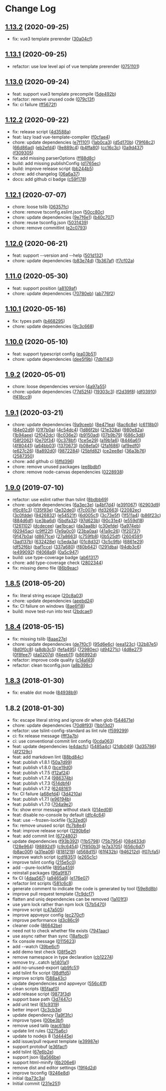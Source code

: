 # Change Log

## [1.13.2](https://github.com/plantain-00/file2variable-cli/compare/v1.13.1...v1.13.2) (2020-09-25)
  
* fix: vue3 template prerender ([30a04cf](https://github.com/plantain-00/file2variable-cli/commit/30a04cf88050c79895369e64cd5cb61877ca9799))

## [1.13.1](https://github.com/plantain-00/file2variable-cli/compare/v1.13.0...v1.13.1) (2020-09-25)
  
* refactor: use low level api of vue template prerender ([0751101](https://github.com/plantain-00/file2variable-cli/commit/0751101654d4fdb28292cd01d4e118fbbe17bb3e))

## [1.13.0](https://github.com/plantain-00/file2variable-cli/compare/v1.12.2...v1.13.0) (2020-09-24)
  
* feat: support vue3 template precompile ([5de492b](https://github.com/plantain-00/file2variable-cli/commit/5de492b783b272979ac560bca70be92a0b4d2cf7))
* refactor: remove unused code ([079c13f](https://github.com/plantain-00/file2variable-cli/commit/079c13f449ed8170508403898b3daa5db278e095))
* fix: ci failure ([ff5672f](https://github.com/plantain-00/file2variable-cli/commit/ff5672f520f8bd18ec6c1a6ef1d3a9d44d4bee08))

## [1.12.2](https://github.com/plantain-00/file2variable-cli/compare/v1.12.1...v1.12.2) (2020-09-22)
  
* fix: release script ([4d3588a](https://github.com/plantain-00/file2variable-cli/commit/4d3588af5ccee14fee5a3361aa9f56339b5c2611))
* feat: lazy load vue-template-compiler ([f0cfae4](https://github.com/plantain-00/file2variable-cli/commit/f0cfae4a06ace37676f322c24f47fbd76ac577ae))
* chore: update dependencies ([e7f1101](https://github.com/plantain-00/file2variable-cli/commit/e7f110149105c9e1226810970ae75cb2319a6484)) ([1ab0ca3](https://github.com/plantain-00/file2variable-cli/commit/1ab0ca3467ca4e4de2aa877f20cdb3c93e8c2cbd)) ([d5d170b](https://github.com/plantain-00/file2variable-cli/commit/d5d170b6039cb63b26ffcbd92e0c683c3d0e55b5)) ([79f68c2](https://github.com/plantain-00/file2variable-cli/commit/79f68c212dcdae72259694c72dca23ff6e88349f)) ([66d86ad](https://github.com/plantain-00/file2variable-cli/commit/66d86adadf929de534d29f042cefda4cc3cb580d)) ([eb2efd4](https://github.com/plantain-00/file2variable-cli/commit/eb2efd44d6557c21d6ce69db674a813513a0d8fa)) ([9e889c4](https://github.com/plantain-00/file2variable-cli/commit/9e889c40fbf704ec653f92b46a9e3f3480c5fdb1)) ([b4ffa80](https://github.com/plantain-00/file2variable-cli/commit/b4ffa80a90bc6b1bf66dc4c0fca2facff4b4bfb7)) ([cc16c3c](https://github.com/plantain-00/file2variable-cli/commit/cc16c3c8dd7ba89bb09c7b9a8d75f82612b59a07)) ([0a9d437](https://github.com/plantain-00/file2variable-cli/commit/0a9d437702729f840423098973db903309011897)) ([f309305](https://github.com/plantain-00/file2variable-cli/commit/f30930578a38d27a65605542b741360c2e0b53ab))
* fix: add missing parserOptions ([ff88d8c](https://github.com/plantain-00/file2variable-cli/commit/ff88d8c7dd4fd840b755e45528fee7e17ff53b61))
* build: add missing publishConfig ([d1765ec](https://github.com/plantain-00/file2variable-cli/commit/d1765ec14576b6c1aa49b6e11285c1ccf7b3a6a3))
* build: improve release script ([bb244b5](https://github.com/plantain-00/file2variable-cli/commit/bb244b5c589786bfe8c01afc842613e5836d9f02))
* chore: add changelog ([06a6a37](https://github.com/plantain-00/file2variable-cli/commit/06a6a37e3ac428c905577d0c9e0b696df1229c17))
* docs: add github ci badge ([c59f178](https://github.com/plantain-00/file2variable-cli/commit/c59f178709f6e71d6fbae53ddc1ac0a4a4be951a))

## [1.12.1](https://github.com/plantain-00/file2variable-cli/compare/v1.12.0...v1.12.1) (2020-07-07)
  
* chore: loose tslib ([06357fc](https://github.com/plantain-00/file2variable-cli/commit/06357fcdd5a314ebe4283f546c6b299801003ba1))
* chore: remove tsconfig.eslint.json ([50cc80c](https://github.com/plantain-00/file2variable-cli/commit/50cc80c236bd35052da876ab67211496982daf17))
* chore: update dependencies ([9e7f6e1](https://github.com/plantain-00/file2variable-cli/commit/9e7f6e12583cdae97023567797b1877216f2fd96)) ([b40c707](https://github.com/plantain-00/file2variable-cli/commit/b40c70755804cf9644ce4d7d923a97f739c9fbae))
* chore: reuse tsconfig.json ([5031439](https://github.com/plantain-00/file2variable-cli/commit/5031439c699ccd027aadc37e12bba74fdd9f689e))
* chore: remove commitlint ([e2c0793](https://github.com/plantain-00/file2variable-cli/commit/e2c079360b2ece47fabbadcf8d713e6536fafde9))

## [1.12.0](https://github.com/plantain-00/file2variable-cli/compare/v1.11.0...v1.12.0) (2020-06-21)
  
* feat: support --version and --help ([501d132](https://github.com/plantain-00/file2variable-cli/commit/501d1324923758444754c03d523dcc4f1243c336))
* chore: update dependencies ([b83e74d](https://github.com/plantain-00/file2variable-cli/commit/b83e74deace94e26a0da76bad9e8d03c0c62eaed)) ([1b367af](https://github.com/plantain-00/file2variable-cli/commit/1b367afdc2f2dc46c038632deb5af3fc9071b532)) ([f7cf02a](https://github.com/plantain-00/file2variable-cli/commit/f7cf02ab1f005fe468f94f4c5eacc90114554aa3))

## [1.11.0](https://github.com/plantain-00/file2variable-cli/compare/v1.10.1...v1.11.0) (2020-05-30)
  
* feat: support position ([a8109af](https://github.com/plantain-00/file2variable-cli/commit/a8109af004b3f064826b6824ba141d334b91402a))
* chore: update dependencies ([70780eb](https://github.com/plantain-00/file2variable-cli/commit/70780ebec93eb02c9e5a154cfbd005d9a906805e)) ([ab776f2](https://github.com/plantain-00/file2variable-cli/commit/ab776f2d2943a264868c00c6548e547d94cd41aa))

## [1.10.1](https://github.com/plantain-00/file2variable-cli/compare/v1.10.0...v1.10.1) (2020-05-16)
  
* fix: types path ([b468295](https://github.com/plantain-00/file2variable-cli/commit/b4682954353d6e17480c3adaf12987889eaf4127))
* chore: update dependencies ([9c3c668](https://github.com/plantain-00/file2variable-cli/commit/9c3c668dcaa25bd7d51321a465c0fbcc610e97c1))

## [1.10.0](https://github.com/plantain-00/file2variable-cli/compare/v1.9.2...v1.10.0) (2020-05-10)
  
* feat: support typescript config ([ea03b51](https://github.com/plantain-00/file2variable-cli/commit/ea03b516f4dc73838fc8e2f8b0f5561137f85d9f))
* chore: update dependencies ([dee5f9b](https://github.com/plantain-00/file2variable-cli/commit/dee5f9becde8741c7cc9d5f432c1ec54ca064fbc)) ([7db1143](https://github.com/plantain-00/file2variable-cli/commit/7db1143d5bc8acaceacdd06748de8f537cbb5552))

## [1.9.2](https://github.com/plantain-00/file2variable-cli/compare/v1.9.1...v1.9.2) (2020-05-01)
  
* chore: loose dependencies version ([4a97a55](https://github.com/plantain-00/file2variable-cli/commit/4a97a55820cc3b0c76f74d2d47f91949819201ec))
* chore: update dependencies ([77d52f4](https://github.com/plantain-00/file2variable-cli/commit/77d52f40757bac50a5d4655725b3e80a09b78386)) ([19303c3](https://github.com/plantain-00/file2variable-cli/commit/19303c3732d350672142592eca79e1d4f87b1c4e)) ([f2d39f8](https://github.com/plantain-00/file2variable-cli/commit/f2d39f806a5b989defcf7a1336fd90cf19a88e1a)) ([df03910](https://github.com/plantain-00/file2variable-cli/commit/df03910263ad839074348d8911f859c3eb1c5cf4)) ([f418cc9](https://github.com/plantain-00/file2variable-cli/commit/f418cc91aef0a4c2edb31eb9694cb59fc2d059bb))

## [1.9.1](https://github.com/plantain-00/file2variable-cli/compare/v1.9.0...v1.9.1) (2020-03-21)
  
* chore: update dependencies ([9a9ceeb](https://github.com/plantain-00/file2variable-cli/commit/9a9ceeb86f6b0eefa750adb1615433687ebdce25)) ([8e471ea](https://github.com/plantain-00/file2variable-cli/commit/8e471ea72aba2eedf355fb23c68c708c873f4943)) ([8ac6c8e](https://github.com/plantain-00/file2variable-cli/commit/8ac6c8ec494673f6f6379c6d552ae9a848d0c64d)) ([c6118b0](https://github.com/plantain-00/file2variable-cli/commit/c6118b00234938d370df34dd65a87a6b24f0034d)) ([84e02d9](https://github.com/plantain-00/file2variable-cli/commit/84e02d944a2b4b3646c636e724d592348347172d)) ([01f7b0a](https://github.com/plantain-00/file2variable-cli/commit/01f7b0a797c93aea07659577fa8eb94edcc8dd9e)) ([4c54dc4](https://github.com/plantain-00/file2variable-cli/commit/4c54dc4b78881ef11069803a38fe31706d161fa3)) ([1d86f2b](https://github.com/plantain-00/file2variable-cli/commit/1d86f2bd1c7102e68376bb03bb3c252a5dabf82d)) ([21e328a](https://github.com/plantain-00/file2variable-cli/commit/21e328a8d6681c707e60ef2bd62da7a20bb9f7fc)) ([980e82a](https://github.com/plantain-00/file2variable-cli/commit/980e82a29a565d11dcd9243e2ca9cda53d0bdccb)) ([1b94aee](https://github.com/plantain-00/file2variable-cli/commit/1b94aeeb1be9256a715edc9c89b9ca5701c93cfa)) ([2f042dc](https://github.com/plantain-00/file2variable-cli/commit/2f042dc924effeb2669f9e47a8ff3f0577d126b5)) ([8c036e2](https://github.com/plantain-00/file2variable-cli/commit/8c036e2844783f8df04357969b11ef2e3d91da64)) ([b9150ad](https://github.com/plantain-00/file2variable-cli/commit/b9150adc6a3b9194b8d4c5226366be5af768836f)) ([07b9b79](https://github.com/plantain-00/file2variable-cli/commit/07b9b79695da543b61390415e4b6e18f7a505829)) ([686c3d8](https://github.com/plantain-00/file2variable-cli/commit/686c3d88afa80b923ae80a1cc5fa0167ded58eeb)) ([58f2062](https://github.com/plantain-00/file2variable-cli/commit/58f206217e3d9b6035485df650be6f940a4eb298)) ([0e70f34](https://github.com/plantain-00/file2variable-cli/commit/0e70f346772db4536310b752dfe9b105eb8ee713)) ([0c378bf](https://github.com/plantain-00/file2variable-cli/commit/0c378bf8400662e5074c9a0ea451521540a515ae)) ([1ce5e29](https://github.com/plantain-00/file2variable-cli/commit/1ce5e29fc788eed377e035f46b01d2d1995356d4)) ([a19b1a6](https://github.com/plantain-00/file2variable-cli/commit/a19b1a68565b0329e058922a1b9303995d9a3662)) ([8446a61](https://github.com/plantain-00/file2variable-cli/commit/8446a61b5160c0103aad88ca67b2f48131372d0d)) ([4f80441](https://github.com/plantain-00/file2variable-cli/commit/4f80441094bacc21ef6cf103eaf3ca288838c996)) ([a64bb03](https://github.com/plantain-00/file2variable-cli/commit/a64bb03fa0d7b2acc1d11cd06d8967732834aadd)) ([1370673](https://github.com/plantain-00/file2variable-cli/commit/137067339105c2896d788f428560b4c7e666076f)) ([b08efa0](https://github.com/plantain-00/file2variable-cli/commit/b08efa0fda3b2ae5735159e2ca6fb0ef5e54ce97)) ([2fa1686](https://github.com/plantain-00/file2variable-cli/commit/2fa1686ca73d630b7c67bc281e3ec68a62e7a598)) ([af9edf0](https://github.com/plantain-00/file2variable-cli/commit/af9edf0e18727e3cd6fb8470d946ea14e6b69baa)) ([e627c26](https://github.com/plantain-00/file2variable-cli/commit/e627c2646c755c29e8092bcf116af3b26a95169f)) ([8a892d0](https://github.com/plantain-00/file2variable-cli/commit/8a892d0f7566a471458700d362b613b2d33b4bde)) ([9872284](https://github.com/plantain-00/file2variable-cli/commit/9872284e1171039b41875feb997ff397a37b63d6)) ([25bfd82](https://github.com/plantain-00/file2variable-cli/commit/25bfd8244a8003e0ddf5d65a957bbf2a9454b002)) ([ce2ee8e](https://github.com/plantain-00/file2variable-cli/commit/ce2ee8e96834cbd11299d30ec9e04cfd242fe706)) ([36a3b76](https://github.com/plantain-00/file2variable-cli/commit/36a3b76d44330ee1bf5b7ebb8e4e0b83d972f73c)) ([2587350](https://github.com/plantain-00/file2variable-cli/commit/2587350b2b39aae3c19db8abf2ba112b5767e52a))
* chore: add github ci ([6ffd396](https://github.com/plantain-00/file2variable-cli/commit/6ffd396f0f386d7189c5fa2a413289ce7e311742))
* chore: remove unused packages ([ee8bdbf](https://github.com/plantain-00/file2variable-cli/commit/ee8bdbf76d795ec2cda00f3dfc98d9dea5f4bf0a))
* chore: remove node-canvas dependencies ([0228938](https://github.com/plantain-00/file2variable-cli/commit/02289380985a6fe24a7969b1701cf8bb4bd1438b))

## [1.9.0](https://github.com/plantain-00/file2variable-cli/compare/v1.8.5...v1.9.0) (2019-07-10)
  
* refactor: use eslint rather than tslint ([8bdbb69](https://github.com/plantain-00/file2variable-cli/commit/8bdbb69a5671a2db348efe9ac7ef03d99456e9c0))
* chore: update dependencies ([6a3ec3e](https://github.com/plantain-00/file2variable-cli/commit/6a3ec3ef4bc4c801d845d1a6e3688c9708f48434)) ([a4bf7d4](https://github.com/plantain-00/file2variable-cli/commit/a4bf7d4f974b76ae674f5990aac85eaa23f38458)) ([e391067](https://github.com/plantain-00/file2variable-cli/commit/e391067752e4b0c0a73d7f07ea2980b475a15317)) ([62903d9](https://github.com/plantain-00/file2variable-cli/commit/62903d9a4253003c79aa2fbafc279f7e07d47fd8)) ([f0c81c3](https://github.com/plantain-00/file2variable-cli/commit/f0c81c3d2b3a56f4ca45bcbb21d9759d8b6af22d)) ([135f93e](https://github.com/plantain-00/file2variable-cli/commit/135f93ee41391974814a78f1f2f1370c3ef9065d)) ([3e32de0](https://github.com/plantain-00/file2variable-cli/commit/3e32de0cc4865526b5212ea83488de985dc46534)) ([f7c007e](https://github.com/plantain-00/file2variable-cli/commit/f7c007e778a6eb3b95dd0fc2619f276f0d8d9fd5)) ([fd32663](https://github.com/plantain-00/file2variable-cli/commit/fd326633b6e3fa923f5869f25e76ab2565958752)) ([22082ec](https://github.com/plantain-00/file2variable-cli/commit/22082ec6c654c8e9570acb99e5f7248ad80dec3d)) ([3c0fdde](https://github.com/plantain-00/file2variable-cli/commit/3c0fdde1c0990b7e9b2dd390dfb5773b40538722)) ([9426832](https://github.com/plantain-00/file2variable-cli/commit/942683210230e28ec936f4a5bea030a8a09408ce)) ([e54521f](https://github.com/plantain-00/file2variable-cli/commit/e54521f38e86db8ff3c9c2797128db42384a5880)) ([6d005c1](https://github.com/plantain-00/file2variable-cli/commit/6d005c1dd9a72954f31ac8b16b75865a2cf8dafd)) ([3c73e5f](https://github.com/plantain-00/file2variable-cli/commit/3c73e5f67172b9fcf3450896505655b34089ffc2)) ([1f511a4](https://github.com/plantain-00/file2variable-cli/commit/1f511a47c671fce7f57babb39c52bd08cca00dea)) ([b86f23c](https://github.com/plantain-00/file2variable-cli/commit/b86f23c561aea0dfb19b3905f563f0d79cb1b5a8)) ([884d6df](https://github.com/plantain-00/file2variable-cli/commit/884d6df40d9ee6313c6e23f37ccc9ea3cd239504)) ([ce3ba6d](https://github.com/plantain-00/file2variable-cli/commit/ce3ba6d84717cc399b4c0393ff95efe25435923d)) ([5bdfa32](https://github.com/plantain-00/file2variable-cli/commit/5bdfa3268103d68162226a8897fc9eaf00f20fa4)) ([97d623b](https://github.com/plantain-00/file2variable-cli/commit/97d623bd2172bc67d3ffe63bc57daf0d61b03ac4)) ([90c31e4](https://github.com/plantain-00/file2variable-cli/commit/90c31e4b11994fd23154f75d2777aa20a0c487a5)) ([e559d18](https://github.com/plantain-00/file2variable-cli/commit/e559d1833a760d8f27c523473726deb0812dfc9a)) ([1261102](https://github.com/plantain-00/file2variable-cli/commit/126110206552b650520dced45cc4058e0878d7a0)) ([dcdecee](https://github.com/plantain-00/file2variable-cli/commit/dcdecee51f9d0a0b85d1d03bc00c5e962456e223)) ([ae1bcac](https://github.com/plantain-00/file2variable-cli/commit/ae1bcac411d41f70c86546a0c804b32529c6689d)) ([da3aa8b](https://github.com/plantain-00/file2variable-cli/commit/da3aa8ba387b38a68ac638f04f334a5407d6831c)) ([c30efde](https://github.com/plantain-00/file2variable-cli/commit/c30efde6df8dd9b32798772c604dd9b197fee43e)) ([5a974eb](https://github.com/plantain-00/file2variable-cli/commit/5a974eb892a78e8588a25dac47d6ee046d7e2ca6)) ([92945ac](https://github.com/plantain-00/file2variable-cli/commit/92945ac4e426b1f6a9d473c94864a2806d6b5b90)) ([c9ff22f](https://github.com/plantain-00/file2variable-cli/commit/c9ff22f4fb7a7d3494d1d3b210099234a2c24605)) ([7e9a0c0](https://github.com/plantain-00/file2variable-cli/commit/7e9a0c0b10f2bc8a06271ad004cbc89194ade9b6)) ([23ba0aa](https://github.com/plantain-00/file2variable-cli/commit/23ba0aab722ece55321a2a0d0d1851155d4fe9c4)) ([41a9c26](https://github.com/plantain-00/file2variable-cli/commit/41a9c26fad62e6e21b30e101d9478b4e9ad6f47f)) ([1f20737](https://github.com/plantain-00/file2variable-cli/commit/1f20737ed1d4f4ea847e48416aec43621c2b8e7d)) ([9147b0a](https://github.com/plantain-00/file2variable-cli/commit/9147b0a13b1af29c266fd987ea9090a69301f983)) ([d8671ce](https://github.com/plantain-00/file2variable-cli/commit/d8671ce1858c6a054aa76a892bd43f308b0e4d70)) ([27a8663](https://github.com/plantain-00/file2variable-cli/commit/27a866322e124732e3708d0b451a6b3c881f93df)) ([c759fb8](https://github.com/plantain-00/file2variable-cli/commit/c759fb8caf41acba678120c678165af9c517e199)) ([0b525df](https://github.com/plantain-00/file2variable-cli/commit/0b525df20af845ed0485b3ba2c0ad212cb4e8913)) ([2604591](https://github.com/plantain-00/file2variable-cli/commit/2604591488c9efe28b638115b8a7d427a984184e)) ([3ad137b](https://github.com/plantain-00/file2variable-cli/commit/3ad137b29587f84a1881a59889064705bb503a48)) ([632428e](https://github.com/plantain-00/file2variable-cli/commit/632428e312652f8cb8419a21d26c9cc6395c71dc)) ([c5eda3a](https://github.com/plantain-00/file2variable-cli/commit/c5eda3af6f152b0de69fb56325fe1233349b6b00)) ([01c8d32](https://github.com/plantain-00/file2variable-cli/commit/01c8d32cc253249ac540925a531be7c0f78fae4a)) ([3c5c9fb](https://github.com/plantain-00/file2variable-cli/commit/3c5c9fb2b5c21f7c3cc02bdebf6c7d738d2a6d40)) ([6861e29](https://github.com/plantain-00/file2variable-cli/commit/6861e2920bc0ee77d55da02cf223ca6f807be0c2)) ([df52f6b](https://github.com/plantain-00/file2variable-cli/commit/df52f6b589af16aa1e9596f8082958475d9c3aa2)) ([baf1cce](https://github.com/plantain-00/file2variable-cli/commit/baf1cce8495a4287c7b092cdeecaa1ea6849cf7e)) ([337a680](https://github.com/plantain-00/file2variable-cli/commit/337a68010a9ed8b7eb2df8446c6ac8bb204ee146)) ([f80b642](https://github.com/plantain-00/file2variable-cli/commit/f80b6428c99d1bd8d4729e54f48170ef16273275)) ([1291dba](https://github.com/plantain-00/file2variable-cli/commit/1291dbafb2b065e04e0144108c38e9f05803a98b)) ([94db3c6](https://github.com/plantain-00/file2variable-cli/commit/94db3c6be62d78924c408b55ad7fb9bb8ede19ce)) ([e499092](https://github.com/plantain-00/file2variable-cli/commit/e499092388a3853ed15c30edb0154adec73cd05c)) ([f4068a9](https://github.com/plantain-00/file2variable-cli/commit/f4068a99f5fdeaad1fc9ba0d25437305b33e0fd4)) ([0a5c947](https://github.com/plantain-00/file2variable-cli/commit/0a5c947f13f1f2d7172f9199f28935c282915487))
* build: use type-coverage badge ([ab61317](https://github.com/plantain-00/file2variable-cli/commit/ab61317eec1a5cf05482dd9001e113d18c69d3f9))
* chore: add type-coverage check ([2802344](https://github.com/plantain-00/file2variable-cli/commit/2802344f66b7b882d492472a07b3b55998a01bb4))
* fix: missing demo file ([86b9eac](https://github.com/plantain-00/file2variable-cli/commit/86b9eac14a8f5449148279dc245456106e9023fe))

## [1.8.5](https://github.com/plantain-00/file2variable-cli/compare/v1.8.4...v1.8.5) (2018-05-20)
  
* fix: literal string escape ([20c8a03](https://github.com/plantain-00/file2variable-cli/commit/20c8a0391a44c9461a73867655ab99a1adfa6438))
* chore: update dependencies ([aeebd24](https://github.com/plantain-00/file2variable-cli/commit/aeebd24ee370a416d4e45da295220b613a70425e))
* fix: CI faliure on windows ([8ae6f18](https://github.com/plantain-00/file2variable-cli/commit/8ae6f18534acad205755d6557522f4d5b021e15e))
* build: move test-run into test ([2bdcae1](https://github.com/plantain-00/file2variable-cli/commit/2bdcae16e74616171608e4dbe1377321970885d4))

## [1.8.4](https://github.com/plantain-00/file2variable-cli/compare/v1.8.3...v1.8.4) (2018-05-15)
  
* fix: missing tslib ([8aae27e](https://github.com/plantain-00/file2variable-cli/commit/8aae27e46c3cf75c8f46001aebcb84b75ca50b18))
* chore: update dependencies ([de7f0c1](https://github.com/plantain-00/file2variable-cli/commit/de7f0c1418855a8b0379d8add58c632b2270e8fb)) ([95d6e6c](https://github.com/plantain-00/file2variable-cli/commit/95d6e6ccd72bcc975dbb643a42259cc788274d91)) ([eea123c](https://github.com/plantain-00/file2variable-cli/commit/eea123c83e9f4d2fb7f2b7f7c5b7c344bf3314af)) ([32b87e5](https://github.com/plantain-00/file2variable-cli/commit/32b87e5957d96a400e57f7423125267d985ca3ac)) ([8d0f0c8](https://github.com/plantain-00/file2variable-cli/commit/8d0f0c87079cd315b1dc384f8d25eae466099b8a)) ([a8db3c5](https://github.com/plantain-00/file2variable-cli/commit/a8db3c5ba88dfad1e4facf59ad173b9dc71519d5)) ([fefa495](https://github.com/plantain-00/file2variable-cli/commit/fefa4958664d1bbe0c6ad7b67bed89dd585072a6)) ([72980ec](https://github.com/plantain-00/file2variable-cli/commit/72980ece728fbf53f429b8f2d7dfa5971eb7ce0f)) ([d94271c](https://github.com/plantain-00/file2variable-cli/commit/d94271cc966117e609ffa5b3617c90c7e5e2cddd)) ([4d8e271](https://github.com/plantain-00/file2variable-cli/commit/4d8e27103beba9c4012773f2181cf6c3cfdcaa09)) ([0f8fee7](https://github.com/plantain-00/file2variable-cli/commit/0f8fee721b7e462762025fa0ca2992aa8071f22f)) ([da0207d](https://github.com/plantain-00/file2variable-cli/commit/da0207de121d099e3a8f0ab6d2932d97e5272290)) ([f4eeb11](https://github.com/plantain-00/file2variable-cli/commit/f4eeb1165712b018412e741a76ada5dbfef895f4)) ([b86992d](https://github.com/plantain-00/file2variable-cli/commit/b86992d7c51a8a862a16d913826d90ea47697d73))
* refactor: improve code quality ([c14af49](https://github.com/plantain-00/file2variable-cli/commit/c14af49959effdcd3680fed7d8a59e7c3d0ce6b5))
* refactor: clean tsconfig.json ([a8b398c](https://github.com/plantain-00/file2variable-cli/commit/a8b398ce45922c101e4dd0753b459d9018a55c5e))

## [1.8.3](https://github.com/plantain-00/file2variable-cli/compare/v1.8.2...v1.8.3) (2018-01-30)
  
* fix: enable dot mode ([84938b9](https://github.com/plantain-00/file2variable-cli/commit/84938b90aaf8aea868ffcd236bcadf87b2ecd3ac))

## 1.8.2 (2018-01-30)
  
* fix: escape literal string and ignore dir when glob ([544671e](https://github.com/plantain-00/file2variable-cli/commit/544671ef7e4d1948810f38b4052cdfc7cc2871d8))
* chore: update dependencies ([70d8f93](https://github.com/plantain-00/file2variable-cli/commit/70d8f938d31f9f1cb7284a24864de764d872287a)) ([1bb13d2](https://github.com/plantain-00/file2variable-cli/commit/1bb13d29154cbff557c809b633dcb5fc867edcae))
* refactor: use tslint-config-standard as lint rule ([f599299](https://github.com/plantain-00/file2variable-cli/commit/f599299031313b0bff009c3af4eb09c0cd304036))
* ci: fix release message ([fff3a7b](https://github.com/plantain-00/file2variable-cli/commit/fff3a7bc4afdacfa5c92c860d96931e7ae72663e))
* ci: use conventional commit lint config ([0cda063](https://github.com/plantain-00/file2variable-cli/commit/0cda06345f5bd61a3d26e0cd4d4b6aefcd953d81))
* feat: update dependencies ([e4dacfc](https://github.com/plantain-00/file2variable-cli/commit/e4dacfc6f8c1a165d78b4e3c8e5859347ce179b5)) ([5485a4c](https://github.com/plantain-00/file2variable-cli/commit/5485a4c7e6422c8abb83e9018f261b0718f4601c)) ([21db049](https://github.com/plantain-00/file2variable-cli/commit/21db0496e05123610931af10c86ce92c30e57eb7)) ([3d35786](https://github.com/plantain-00/file2variable-cli/commit/3d35786c2b162e0d82f49a1592e6ca6676338880)) ([4f2129c](https://github.com/plantain-00/file2variable-cli/commit/4f2129c7eea4db59e870988b70b0c074daee6cbf))
* feat: add markdown lint ([88bd84c](https://github.com/plantain-00/file2variable-cli/commit/88bd84c1bf39f4f7ad6478793730de12117f4870))
* feat: publish v1.8.1 ([50a7d99](https://github.com/plantain-00/file2variable-cli/commit/50a7d9903ca56cec8e1563825612816504fde732))
* feat: publish v1.8.0 ([bce19d0](https://github.com/plantain-00/file2variable-cli/commit/bce19d07742e5b89f578479dbf3f2eb3bf53ff17))
* feat: publish v1.7.5 ([f12af24](https://github.com/plantain-00/file2variable-cli/commit/f12af2487b3ff622eb3bfb1203909803f7f58c75))
* feat: publish v1.7.4 ([986374b](https://github.com/plantain-00/file2variable-cli/commit/986374bcdc7d4a2cbe8df672b89987fd8eb31924))
* feat: publish v1.7.3 ([514dbf4](https://github.com/plantain-00/file2variable-cli/commit/514dbf4ad2d6d655c28d0865696b95637783fc5d))
* feat: publish v1.7.2 ([6248161](https://github.com/plantain-00/file2variable-cli/commit/62481614cb68430a576e5d671c8f95f2380c2b53))
* fix: CI failure ([a68efd4](https://github.com/plantain-00/file2variable-cli/commit/a68efd46a5c8b7ee2aa8a281bea063f00bf8174a)) ([3d4210a](https://github.com/plantain-00/file2variable-cli/commit/3d4210a2c06180d564bce9be004cf47966325256))
* feat: publish v1.7.1 ([e96194b](https://github.com/plantain-00/file2variable-cli/commit/e96194b1a52b5b2d7e4f5fed163b18df6e3c2b2d))
* feat: publish v1.7.0 ([704a9e2](https://github.com/plantain-00/file2variable-cli/commit/704a9e2ac763227baf9484d0155c938c7b589081))
* fix: show error message without stack ([014ed08](https://github.com/plantain-00/file2variable-cli/commit/014ed084b87a3a04f85b2f324f23a44cebc573a6))
* feat: disable no-console by default ([dfc4c64](https://github.com/plantain-00/file2variable-cli/commit/dfc4c64d865d53d56c58833ca1b7358b0d5f9837))
* feat: use --frozen-lockfile ([1c32ed0](https://github.com/plantain-00/file2variable-cli/commit/1c32ed0e8a30e83b53b5f7dede8f703c90027331))
* fix: remove unused script ([fc7b8e4](https://github.com/plantain-00/file2variable-cli/commit/fc7b8e4fdc248f66ca704ce7a336ac6b58e91e15))
* feat: improve release script ([1290b6e](https://github.com/plantain-00/file2variable-cli/commit/1290b6e94e8526e406f29e938086f623d1f1e996))
* feat: add commit lint ([6724802](https://github.com/plantain-00/file2variable-cli/commit/6724802929642c62417c97f34867be2a5097f8a0))
* update dependencies ([f93b392](https://github.com/plantain-00/file2variable-cli/commit/f93b392ea9bfe1f02d5108834b5fa4702603cf95)) ([11b5798](https://github.com/plantain-00/file2variable-cli/commit/11b57980cf9fb536abeba38bff5c5b3f85e904ba)) ([75b7954](https://github.com/plantain-00/file2variable-cli/commit/75b79541bbdf4659f76ee5fd80229cd5e89d47b9)) ([08d433d](https://github.com/plantain-00/file2variable-cli/commit/08d433deb3f192af287918d79130a1cae6e98a5a)) ([128e964](https://github.com/plantain-00/file2variable-cli/commit/128e9645222077681e7a704c9892a843b63704e2)) ([98892d1](https://github.com/plantain-00/file2variable-cli/commit/98892d1f8f8adf397c8d2402b95abd0880f8e023)) ([c9c6454](https://github.com/plantain-00/file2variable-cli/commit/c9c64548b9e967061f214d387df957ca0ac8462d)) ([7f850b3](https://github.com/plantain-00/file2variable-cli/commit/7f850b3145307ada62bf445c3581c1245c68b58a)) ([e7a3705](https://github.com/plantain-00/file2variable-cli/commit/e7a370535e584a0c8a610a3d0ba0e00a736d51ed)) ([656c6d7](https://github.com/plantain-00/file2variable-cli/commit/656c6d701d7eeaaeb8ff1d2857557bb9a5869562)) ([b8ac00f](https://github.com/plantain-00/file2variable-cli/commit/b8ac00f2d06d488b382ab435617aa097b37fde73)) ([a31ea06](https://github.com/plantain-00/file2variable-cli/commit/a31ea06889056fe7e612a51bc50ce973159da9d3)) ([8181219](https://github.com/plantain-00/file2variable-cli/commit/818121934a940239e9541327ef487408aa522c71)) ([d568d15](https://github.com/plantain-00/file2variable-cli/commit/d568d1590971a401e32fbf0c9cda12fb2bc62474)) ([61f432b](https://github.com/plantain-00/file2variable-cli/commit/61f432b4902852e36a3d58da2fb61f5363d7aed1)) ([946212d](https://github.com/plantain-00/file2variable-cli/commit/946212ddbc64b2a3b2ca01c12589a5246682c578)) ([f07cfa5](https://github.com/plantain-00/file2variable-cli/commit/f07cfa5797978025f44ef45209f03850c943c787))
* improve watch script ([cdf8351](https://github.com/plantain-00/file2variable-cli/commit/cdf835150fd0772d664d3e396cec318e3cdb297e)) ([e265c1c](https://github.com/plantain-00/file2variable-cli/commit/e265c1ccc9c373403a9f710fabd8ddf59188c3f1))
* improve tslint config ([215e5c0](https://github.com/plantain-00/file2variable-cli/commit/215e5c0bab70cb5f62763c453d8aa878dc386dd6))
* add --pure-lockfile ([895a459](https://github.com/plantain-00/file2variable-cli/commit/895a45915b0a92a36f3e6376c3d078307d965e3f))
* reinstall packages ([96a9f87](https://github.com/plantain-00/file2variable-cli/commit/96a9f87b9406741e285c9b8b47d1f47a43843493))
* fix CI ([4daa567](https://github.com/plantain-00/file2variable-cli/commit/4daa5674ca93476bc29595f69e271122ab5bc506)) ([a9465a9](https://github.com/plantain-00/file2variable-cli/commit/a9465a9424e58d3d6b7e495f2d3551ae9d4cac6a)) ([e176e07](https://github.com/plantain-00/file2variable-cli/commit/e176e0708109c274d620065e604354a6afe29554))
* refactor lint scripts ([581c6c8](https://github.com/plantain-00/file2variable-cli/commit/581c6c852912ba952083faf3985b3da5035f6925))
* generate comment to indicate the code is generated by tool ([59e8d8b](https://github.com/plantain-00/file2variable-cli/commit/59e8d8b59cff93c53f0a9b159f9c2b40e3f1f76c))
* improve pull request template ([7c9dcf7](https://github.com/plantain-00/file2variable-cli/commit/7c9dcf7fa4fff28e7821974452718b4dcc434a4b))
* flatten and uniq dependencies can be removed ([1a101f3](https://github.com/plantain-00/file2variable-cli/commit/1a101f3a369ebfc4247bb500297dc9e6453d8690))
* use yarn lock rather than npm lock ([57b5470](https://github.com/plantain-00/file2variable-cli/commit/57b5470df1a3f329fd11943e6607a461369c532c))
* improve script ([c47a505](https://github.com/plantain-00/file2variable-cli/commit/c47a505a6daaa477a9279188e3a80238cdc314a9))
* improve appveyor config ([ec270cf](https://github.com/plantain-00/file2variable-cli/commit/ec270cf6c215269ee5042bfed41f0c5750a767cd))
* improve performance ([d3c86c9](https://github.com/plantain-00/file2variable-cli/commit/d3c86c9d701aa9c3e587641394ebee7e7c83897c))
* cleaner code ([86642be](https://github.com/plantain-00/file2variable-cli/commit/86642beda10d813d1369df2206a031100cfaac02))
* need not to check whether file exists ([7941aac](https://github.com/plantain-00/file2variable-cli/commit/7941aac13ede7ac7bc09830508a34d9c19e02d6d))
* use async rather than sync ([18afbc6](https://github.com/plantain-00/file2variable-cli/commit/18afbc6fe4fb33cf17f1f13d0a8f5ce7db35b3d0))
* fix console message ([0115623](https://github.com/plantain-00/file2variable-cli/commit/011562369b4847fe1428566f7ba7eb25fb6f4d10))
* add --watch ([39be6cf](https://github.com/plantain-00/file2variable-cli/commit/39be6cfa0181ad286bac99aff11d46480927ce60))
* add demo test check ([08f5e2f](https://github.com/plantain-00/file2variable-cli/commit/08f5e2f348471af9fbeac5f096da58a0fc75776c))
* remove namespace in type declaration ([cb12274](https://github.com/plantain-00/file2variable-cli/commit/cb1227423cabd93c25f0cfd02a32929fb3f562b0))
* remove try...catch ([e1401a1](https://github.com/plantain-00/file2variable-cli/commit/e1401a1e4bb89205c4df322b18cf47af004f97ae))
* add no-unused-export ([ab9fc51](https://github.com/plantain-00/file2variable-cli/commit/ab9fc51cddc23b684c1666d24747429ac738466e))
* add tslint fix script ([98dffd5](https://github.com/plantain-00/file2variable-cli/commit/98dffd5d6e2da89d6c988e57bbbd89671f270ea2))
* improve scripts ([588a43c](https://github.com/plantain-00/file2variable-cli/commit/588a43ccdd1365bc98bbd5db7e93ac9452bc4c61))
* update dependencies and appveyor ([556c41f](https://github.com/plantain-00/file2variable-cli/commit/556c41f93cf4af6c4904d85194ab16a308f528d3))
* clean scripts ([85faaf0](https://github.com/plantain-00/file2variable-cli/commit/85faaf05578421dab1d1ae95c5d50058d0078852))
* add release script ([9873f3d](https://github.com/plantain-00/file2variable-cli/commit/9873f3d69963f70f5c8921c0b806daf92ab913c7))
* support base path ([3d7447c](https://github.com/plantain-00/file2variable-cli/commit/3d7447c52f31b9a7cc33459ff340df1044d639ad))
* add unit test ([61c9319](https://github.com/plantain-00/file2variable-cli/commit/61c931922560d7763f3d6d00264c130cc6f0be39))
* better import ([3c3cb3e](https://github.com/plantain-00/file2variable-cli/commit/3c3cb3ee5599ed86386287689c6d244971df1d3a))
* update dependency ([1a9f3fc](https://github.com/plantain-00/file2variable-cli/commit/1a9f3fcc5883d446554f7c361efd6584a5120eac))
* improve types ([00be3bf](https://github.com/plantain-00/file2variable-cli/commit/00be3bf69e6f896de853813ffb9200e8265b7fc8))
* remove used talib ([eac61bb](https://github.com/plantain-00/file2variable-cli/commit/eac61bb16e6c6cd4212060ee01b7260018832154))
* update lint rules ([3275a6c](https://github.com/plantain-00/file2variable-cli/commit/3275a6cf7163a7e8cdc5c9daeb568ff87eb9dff3))
* update to nodejs 8 ([1d4445e](https://github.com/plantain-00/file2variable-cli/commit/1d4445e6a69c823faef4b751bf6aae9099b28e8d))
* add issue/pull request template ([e39987e](https://github.com/plantain-00/file2variable-cli/commit/e39987e2b7883b7f86d3604d6a6e3c433e9b29cb))
* support protobuf ([e36facf](https://github.com/plantain-00/file2variable-cli/commit/e36facf9b6fd086f2772ced6239642bf946e5bb7))
* add tslint ([67e6b2e](https://github.com/plantain-00/file2variable-cli/commit/67e6b2ec9983bddeca9f0d46da6d00b698a9c2aa))
* support json ([8a566be](https://github.com/plantain-00/file2variable-cli/commit/8a566becb802be925fb0541a34a28c3f3dcb0114))
* support html-minify ([6b206e6](https://github.com/plantain-00/file2variable-cli/commit/6b206e6075d8aa6d401d2a7e5bfe34d290978851))
* remove dist and editor settings ([19f4d2d](https://github.com/plantain-00/file2variable-cli/commit/19f4d2d3c45f12f8f918ae471966727454041c1b))
* improve tsconfig ([9246e8d](https://github.com/plantain-00/file2variable-cli/commit/9246e8d97718937dfc209e58b1fe3209cb6533db))
* initial ([ba73c3a](https://github.com/plantain-00/file2variable-cli/commit/ba73c3aca30895e3e5840b55ddae58484f195131))
* Initial commit ([231e251](https://github.com/plantain-00/file2variable-cli/commit/231e25128ed3c9798b005255dd33a4ad79d61b28))
